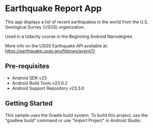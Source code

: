 Earthquake Report App
===================================
This app displays a list of recent earthquakes in the world from the U.S. Geological Survey (USGS) organization.

Used in a Udacity course in the Beginning Android Nanodegree.

More info on the USGS Earthquake API available at: https://earthquake.usgs.gov/fdsnws/event/1/


Pre-requisites
--------------

- Android SDK v23
- Android Build Tools v23.0.2
- Android Support Repository v23.3.0

Getting Started
---------------

This sample uses the Gradle build system. To build this project, use the
"gradlew build" command or use "Import Project" in Android Studio.
